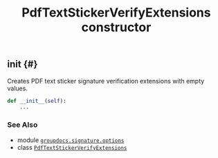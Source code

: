 ﻿---
title: PdfTextStickerVerifyExtensions constructor
second_title: GroupDocs.Signature for Python via .NET API References
description: 
type: docs
url: /python-net/groupdocs.signature.options/pdftextstickerverifyextensions/__init__/
is_root: false
weight: 10
---

## __init__ {#}

Creates PDF text sticker signature verification extensions with empty values.



```python
def __init__(self):
    ...
```





### See Also
* module [`groupdocs.signature.options`](../../)
* class [`PdfTextStickerVerifyExtensions`](/signature/python-net/groupdocs.signature.options/pdftextstickerverifyextensions)
